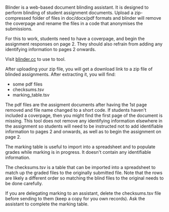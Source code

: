 Blinder is a web-based document blinding assistant. It is designed to perform blinding of student assignment documents. Upload a zip-compressed folder of files in doc/docx/pdf formats and blinder will remove the coverpage and rename the files in a code that anonymises the submissions.

For this to work, students need to have a coverpage, and begin the assignment responses on page 2. They should also refrain from adding any identifying information to pages 2 onwards.

Visit [blinder.cc](http://www.blinder.cc) to use to tool.

After uploading your zip file, you will get a download link to a zip file of blinded assignments. After extracting it, you will find:
- some pdf files
- checksums.tsv
- marking_table.tsv

The pdf files are the assigment documents after having the 1st page removed and
file name changed to a short code. If students haven't included a coverpage, then
you might find the first page of the document is missing. This tool does not 
remove any identifying information elsewhere in the assignment so students will
need to be instructed not to add identifiable information to pages 2 and onwards,
as well as to begin the assignment on page 2.

The marking table is useful to import into a spreadsheet and to populate grades 
while marking is in progress. It doesn't contain any identifiable information.

The checksums.tsv is a table that can be imported into a spreadsheet to match up
the graded files to the originally submitted file. Note that the rows are likely
a different order so matching the blind files to the original needs to be done 
carefully. 

If you are delegating marking to an assistant, delete the checksums.tsv file
before sending to them (keep a copy for you own records). Ask the assistant
to complete the marking table.
